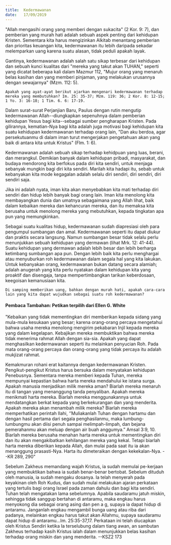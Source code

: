 ```yaml
---
title:  Kedermawanan
date:   17/09/2019
---
```


"Allah mengasihi orang yang memberi dengan sukacita" (2 Kor. 9: 7), dan pemberian yang murah hati adalah sebuah aspek penting dari kehidupan Kristen. Sementara kita harus mengizinkan Alkitab menantang pemberian dan prioritas keuangan kita, kedermawanan itu lebih daripada sekadar melemparkan uang karena suatu alasan, tidak peduli apakah layak.

Gantinya, kedermawanan adalah salah satu sikap terbesar dari kehidupan dan sebuah kunci kualitas dari "mereka yang takut akan TUHAN," seperti yang dicatat beberapa kali dalam Mazmur 112, "Mujur orang yang menaruh belas kasihan dan yang memberi pinjaman, yang melakukan urusannya dengan sewajarnya" (Mzm. 112: 5).

`Apakah yang ayat-ayat berikut ajarkan mengenari kedermawanan terhadap mereka yang membutuhkan? Im. 25: 35-37; Mzm. 119: 36; 2 Kor. 8: 12-15; 1 Yo. 3: 16-18; 1 Tim. 6. 6: 17-19.`

Dalam surat-surat Perjanjian Baru, Paulus dengan rutin mengutip kedermawanan Allah--diungkapkan sepenuhnya dalam pemberian kehidupan Yesus bagi kita--sebagai sumber pengharapan Kristen. Pada gilirannya, kematian-Nya bagi kita adalah juga motivasi bagi kehidupan kita suatu kehidupan kedermawanan terhadap orang lain, "Dan aku berdoa, agar persekutuanmu di dalam iman turut mengerjakan pengetahuan akan yang baik di antara kita untuk Kristus" (Flm. 1: 6).

Kedermawanan adalah sebuah sikap terhadap kehidpuan yang luas, berani, dan merangkul. Demikian banyak dalam kehidupan pribadi, masyarakat, dan budaya mendorong kita berfokus pada diri kita sendiri, untuk menjaga sebanyak mungkin bagi diri kita sendiri. Marilah kita hadapi itu, sebab untuk kebanyakan kita mode kegagalan adalah selalu diri sendiri, diri sendiri, diri sendiri saja.

Jika ini adalah nyata, iman kita akan menyebabkan kita mati terhadap diri sendiri dan hidup lebih banyak bagi orang lain. Iman kita menolong kita membayangkan dunia dan umatnya sebagaimana yang Allah lihat, baik dalam kebaikan mereka dan kehancuran mereka, dan itu memaksa kita berusaha untuk menolong mereka yang mebutuhkan, kepada tingkatan apa pun yang memungkinkan.

Sebagai suatu kualitas hidup, kedermawanan sudah diapresiasi oleh para pengumpul sumbangan dan amal. Kedermawanan seperti itu dapat diukur dan praktis secara langsung. Namun sumbangan besar tidak selalu perlu menunjukkan sebuah kehidupan yang dermawan (lihat Mrk. 12: 41-44). Suatu kehidupan yang dermawan adalah lebih besar dan lebih berharga ketimbang sumbangan apa pun. Dengan lebih baik kita perlu menghargai atau menyuburkan roh kedermawanan dalam segala hal yang kita lakukan. Untuk kebanyakan orang, kedermawanan bukan datang secara alamiah; adalah anugerah yang kita perlu nyatakan dalam kehidupan kita yang proaktif dan disengaja, tanpa mempertimbangkan tarikan keberdosaan, keegoisan kemanusiaan kita.

`Di samping memberikan uang, bahkan dengan murah hati, apakah cara-cara lain yang kita dapat wujudkan sebagai suatu roh kedermawanan?`

#### Pembaca Tambahan: Petikan terpilih dari Ellen G. White

"Kebaikan yang tidak mementingkan diri memberikan kepada sidang yang mula-mula kesukaan yang besar; karena orang-orang percaya mengetahui bahwa usaha mereka menolong mengirim pekabaran Injil kepada mereka yang dalam kegelapan. Kebajikan mereka membuktikan bahwa mereka tidak menerima rahmat Allah dengan sia-sia. Apakah yang dapat menghasilkan kedermawanan seperti itu melainkan penyucian Roh. Pada mata orang-orang percaya dan orang-orang yang tidak percaya itu adalah mukjizat rahmat. 

Kemakmuran rohani erat kaitannya dengan kedermawanan Kristen. Pengikut-pengikut Kristus harus bersuka dalam menyatakan kehidupan Penebusnya. Sementara mereka memberi kepada Tuhan, mereka mempunyai kepastian bahwa harta mereka mendahului ke istana surga. Apakah manusia menjadikan milik mereka aman? Biarlah mereka menaruh itu di tangan yang menanggung tanda penyaliban. Apakah mereka menikmati harta mereka. Biarlah mereka menggunakannya untuk mendatangkan berkat kepada yang berkekurangan dan yang menderita. Apakah mereka akan menambah milik mereka? Biarlah mereka memperhatikan perintah Ilahi, ‘’Muliakanlah Tuhan dengan hartamu dan dengan hasil pertama dari segala penghasilanmu, maka lumbung-lumbungmu akan diisi penuh sampai melimpah-limpah, dan bejana pemerahanmu akan meluap dengan air buah anggumya.” Amsal 3:9, 10. Biarlah mereka berusaha menahan harta mereka untuk mementingkan diri dan itu akan mengakibatkan kehilangan mereka yang kekal. Tetapi biarlah harta mereka diberikan kepada Allah, dan mulai pada saat itu ia akan menanggung prasasti-Nya. Harta itu dimeteraikan dengan kekekalan-Nya. --KR 289, 290"

Sebelum Zakheus memandang wajah Kristus, ia sudah memulai pe-kerjaan yang membuktikan bahwa ia sudah benar-benar bertobat. Sebelum dituduh oleh manusia, ia sudah mengaku dosanya. Ia telah menyerah pada keyakinan oleh Roh Kudus, dan sudah mulai melakukan ajaran perkataan yang tertulis bagi orang Israel pada zaman dahulu dan bagi kita sendiri. Tuhan telah mengatakan lama sebelumnya. Apabila saudaramu jatuh miskin, sehingga tidak sanggup bertahan di antaramu, maka engkau harus menyokong dia sebagai orang asing dan pen a g, supaya ia dapat hidup di antaramu. Janganlah engkau mengambil bunga uang atau riba dari padanya, melainkan engkau harus takut akan Allahmu, supaya saudaramu dapat hidup di antaramu...Im. 25:35-37,17. Perkataan ini telah diucapkan oleh Kristus Sendiri ketika Ia terselubung dalam tiang awan, an sambutan Zakheus terhadap kasih Kristus ialah dalam menunjukkan belas kasihan terhadap orang miskin dan yang menderita. --KSZ2 173